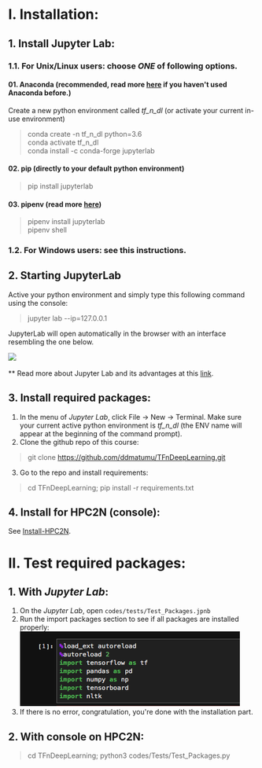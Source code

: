 
# I. Installation:
## 1. Install Jupyter Lab:
### 1.1. For Unix/Linux users: choose *ONE* of following options.
#### 01. Anaconda (recommended, read more [here](https://www.anaconda.com/) if you haven't used Anaconda before.)
Create a new python environment called *tf_n_dl* (or activate your current in-use environment)
> conda create -n tf_n_dl python=3.6<br>
> conda activate tf_n_dl<br>
> conda install -c conda-forge jupyterlab
#### 02. pip (directly to your default python environment)
> pip install jupyterlab
#### 03. pipenv (read more [here](https://github.com/pypa/pipenv))
> pipenv install jupyterlab<br>
> pipenv shell
### 1.2. For Windows users: see this instructions. 

## 2. Starting JupyterLab
Active your python environment and simply type this following command using the console:
> jupyter lab --ip=127.0.0.1

JupyterLab will open automatically in the browser with an interface resembling the one below.

![](https://cdn-images-1.medium.com/max/800/1*xo8LGAaxdBCKFQVFb8ZQ3g.png)

** Read more about Jupyter Lab and its advantages at this 
[link](https://towardsdatascience.com/jupyter-lab-evolution-of-the-jupyter-notebook-5297cacde6b?fbclid=IwAR3O0QkkhCwK1BBJM6akHOhcdM_ZtvgcrHzCYrJj3dJ3IvVS3gk6TSziuTk).

## 3. Install required packages:
1. In the menu of *Jupyter Lab*, click File -> New -> Terminal. Make sure your current active python environment is *tf_n_dl* (the ENV name will appear at the beginning of the command prompt).
2. Clone the github repo of this course:
> git clone https://github.com/ddmatumu/TFnDeepLearning.git
3. Go to the repo and install requirements:
> cd TFnDeepLearning; pip install -r requirements.txt

## 4. Install for HPC2N (console):
See [Install-HPC2N](Install-HPC2N.md).

# II. Test required packages:
 
## 1. With *Jupyter Lab*:
1. On the *Jupyter Lab*, open `codes/tests/Test_Packages.jpnb`
2. Run the import packages section to see if all packages are installed properly:
![](../data/images/img_test_import.png)
3. If there is no error, congratulation, you're done with the installation part.

## 2. With console on HPC2N:
> cd TFnDeepLearning; python3 codes/Tests/Test_Packages.py